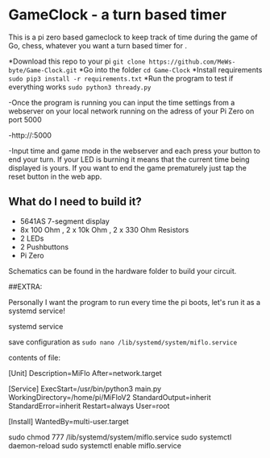 # GameClock - a turn based timer
This is a pi zero based gameclock to keep track of time during the game of Go, chess, whatever you want a turn based timer for .

*Download this repo to your pi 
`git clone https://github.com/MeWs-byte/Game-Clock.git`
*Go into the folder
`cd Game-Clock`
*Install requirements
`sudo pip3 install -r requirements.txt`
*Run the program to test if everything works
`sudo python3 thready.py`

-Once the program is running you can input the time settings from a webserver on your local network running on the adress of your Pi Zero on port 5000

-http://<IPOFPI>:5000

-Input time and game mode in the webserver and each press your button to end your turn. If your LED is burning it means that the current time being displayed is yours. If you want to end the game prematurely just tap the reset button in the web app. 

## What do I need to build it?

* 5641AS 7-segment display
* 8x 100 Ohm , 2 x 10k Ohm , 2 x 330 Ohm Resistors
* 2 LEDs
* 2 Pushbuttons
* Pi Zero
 
 Schematics can be found in the hardware folder to build your circuit.
 
 
 ##EXTRA: 
 
 Personally I want the program to run every time the pi boots, let's run it as a systemd service!
 
 systemd service

save configuration as `sudo nano /lib/systemd/system/miflo.service`

contents of file:

[Unit]
Description=MiFlo
After=network.target

[Service]
ExecStart=/usr/bin/python3 main.py
WorkingDirectory=/home/pi/MiFloV2
StandardOutput=inherit
StandardError=inherit
Restart=always
User=root

[Install]
WantedBy=multi-user.target

sudo chmod 777 /lib/systemd/system/miflo.service sudo systemctl daemon-reload sudo systemctl enable miflo.service
 

